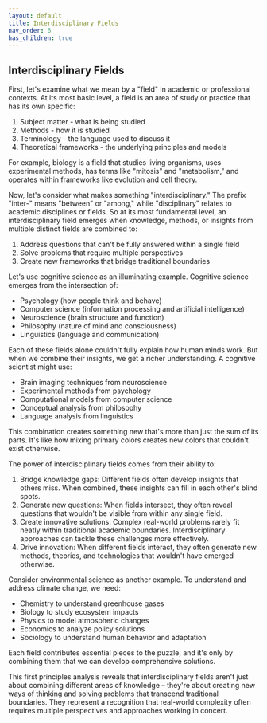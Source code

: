 ```yaml
---
layout: default
title: Interdisciplinary Fields
nav_order: 6
has_children: true
---
```

## Interdisciplinary Fields

First, let's examine what we mean by a "field" in academic or professional contexts. At its most basic level, a field is an area of study or practice that has its own specific:

1. Subject matter - what is being studied
2. Methods - how it is studied
3. Terminology - the language used to discuss it
4. Theoretical frameworks - the underlying principles and models

For example, biology is a field that studies living organisms, uses experimental methods, has terms like "mitosis" and "metabolism," and operates within frameworks like evolution and cell theory.

Now, let's consider what makes something "interdisciplinary." The prefix "inter-" means "between" or "among," while "disciplinary" relates to academic disciplines or fields. So at its most fundamental level, an interdisciplinary field emerges when knowledge, methods, or insights from multiple distinct fields are combined to:

1. Address questions that can't be fully answered within a single field
2. Solve problems that require multiple perspectives
3. Create new frameworks that bridge traditional boundaries

Let's use cognitive science as an illuminating example. Cognitive science emerges from the intersection of:

- Psychology (how people think and behave)
- Computer science (information processing and artificial intelligence)
- Neuroscience (brain structure and function)
- Philosophy (nature of mind and consciousness)
- Linguistics (language and communication)

Each of these fields alone couldn't fully explain how human minds work. But when we combine their insights, we get a richer understanding. A cognitive scientist might use:

- Brain imaging techniques from neuroscience
- Experimental methods from psychology
- Computational models from computer science
- Conceptual analysis from philosophy
- Language analysis from linguistics

This combination creates something new that's more than just the sum of its parts. It's like how mixing primary colors creates new colors that couldn't exist otherwise.

The power of interdisciplinary fields comes from their ability to:

1. Bridge knowledge gaps: Different fields often develop insights that others miss. When combined, these insights can fill in each other's blind spots.
2. Generate new questions: When fields intersect, they often reveal questions that wouldn't be visible from within any single field.
3. Create innovative solutions: Complex real-world problems rarely fit neatly within traditional academic boundaries. Interdisciplinary approaches can tackle these challenges more effectively.
4. Drive innovation: When different fields interact, they often generate new methods, theories, and technologies that wouldn't have emerged otherwise.

Consider environmental science as another example. To understand and address climate change, we need:

- Chemistry to understand greenhouse gases
- Biology to study ecosystem impacts
- Physics to model atmospheric changes
- Economics to analyze policy solutions
- Sociology to understand human behavior and adaptation

Each field contributes essential pieces to the puzzle, and it's only by combining them that we can develop comprehensive solutions.

This first principles analysis reveals that interdisciplinary fields aren't just about combining different areas of knowledge – they're about creating new ways of thinking and solving problems that transcend traditional boundaries. They represent a recognition that real-world complexity often requires multiple perspectives and approaches working in concert.

